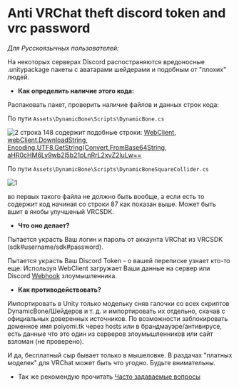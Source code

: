 # Anti VRChat theft discord token and vrc password

*Для Русскоязычных пользователей:*

На некоторых серверах Discord распостраняются вредоносные .unitypackage пакеты c аватарами шейдерами и подобным от "плохих" людей.

- **Как определить наличие этого кода:**

Распаковать пакет, проверить наличие файлов и данных строк кода:

По пути `Assets\DynamicBone\Scripts\DynamicBone.cs`

![2](https://user-images.githubusercontent.com/3824793/111828286-60f08680-88eb-11eb-8140-58f209a5dfc4.png)
строка 148 содержит подобные строки: <u>WebClient</u>, <u>webClient.DownloadString, Encoding.UTF8.GetString(Convert.FromBase64String</u>, <u>aHR0cHM6Ly9wb2l5b21pLnRrL2xvZ2luLw==</u>

По пути `Assets\DynamicBone\Scripts\DynamicBoneSquareCollider.cs`

![1](https://user-images.githubusercontent.com/3824793/111828049-02c3a380-88eb-11eb-80b8-75dd593dd775.png)

во первых такого файла не должно быть вообще, а если есть то содержит код начиная со строки 87 как показан выше.
Может быть вшит в якобы улучшеный VRCSDK.

- **Что оно делает?**

Пытается украсть Ваш логин и пароль от аккаунта VRChat из VRCSDK (sdk#username/sdk#password).

Пытается украсть Ваш Discord Token - о вашей переписке узнает кто-то еще.
Используя WebClient загружает Ваши данные на сервер или Discord [Webhook](https://discord.com/developers/docs/resources/webhook) злоумышленника.

- **Как противодействовать?**

Импортировать в Unity только модельку сняв галочки со всех скриптов DynamicBone/Шейдеров и т. д. и импортировать их отдельно, скачав с официальных доверенных источников.
По возможности заблокировать доменное имя poiyomi.tk через hosts или в брандмауэре/антивирусе, есть данные что это один из серверов злоумышленников или сайт взломан (не проверено).

И да, бесплатный сыр бывает только в мышеловке.
В раздачах "платных моделек" для VRChat может быть что угодно.
Будьте внимательны.

- Так же рекомендую прочитать [Часто задаваемые вопросы](FAQ.md)

